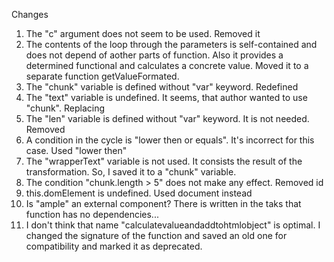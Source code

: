 Changes

  1. The "c" argument does not seem to be used. Removed it
  2. The contents of the loop through the parameters is self-contained and does not depend of aother parts of function. Also it provides a determined functional and calculates a concrete value. Moved it to a separate function getValueFormated.
  3. The "chunk" variable is defined without "var" keyword. Redefined
  4. The "text" variable is undefined. It seems, that author wanted to use "chunk". Replacing
  5. The "len" variable is defined without "var" keyword. It is not needed. Removed
  6. A condition in the cycle is "lower then or equals". It's incorrect for this case. Used "lower then"
  7. The "wrapperText" variable is not used. It consists the result of the transformation. So, I saved it to a "chunk" variable.
  8. The condition "chunk.length > 5" does not make any effect. Removed id
  9. this.domElement is undefined. Used document instead
  9. Is "ample" an external component? There is written in the taks that function has no dependencies...
  10. I don't think that name "calculatevalueandaddtohtmlobject" is optimal. I changed the signature of the function and saved an old one for compatibility and marked it as deprecated.
